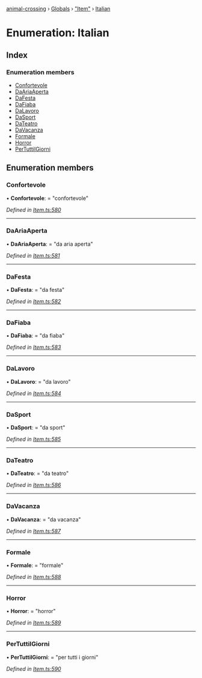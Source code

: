 [animal-crossing](../README.md) › [Globals](../globals.md) › ["Item"](../modules/_item_.md) › [Italian](_item_.italian.md)

# Enumeration: Italian

## Index

### Enumeration members

* [Confortevole](_item_.italian.md#confortevole)
* [DaAriaAperta](_item_.italian.md#daariaaperta)
* [DaFesta](_item_.italian.md#dafesta)
* [DaFiaba](_item_.italian.md#dafiaba)
* [DaLavoro](_item_.italian.md#dalavoro)
* [DaSport](_item_.italian.md#dasport)
* [DaTeatro](_item_.italian.md#dateatro)
* [DaVacanza](_item_.italian.md#davacanza)
* [Formale](_item_.italian.md#formale)
* [Horror](_item_.italian.md#horror)
* [PerTuttiIGiorni](_item_.italian.md#pertuttiigiorni)

## Enumeration members

###  Confortevole

• **Confortevole**: = "confortevole"

*Defined in [Item.ts:580](https://github.com/Norviah/animal-crossing/blob/ba83c61/module/types/Item.ts#L580)*

___

###  DaAriaAperta

• **DaAriaAperta**: = "da aria aperta"

*Defined in [Item.ts:581](https://github.com/Norviah/animal-crossing/blob/ba83c61/module/types/Item.ts#L581)*

___

###  DaFesta

• **DaFesta**: = "da festa"

*Defined in [Item.ts:582](https://github.com/Norviah/animal-crossing/blob/ba83c61/module/types/Item.ts#L582)*

___

###  DaFiaba

• **DaFiaba**: = "da fiaba"

*Defined in [Item.ts:583](https://github.com/Norviah/animal-crossing/blob/ba83c61/module/types/Item.ts#L583)*

___

###  DaLavoro

• **DaLavoro**: = "da lavoro"

*Defined in [Item.ts:584](https://github.com/Norviah/animal-crossing/blob/ba83c61/module/types/Item.ts#L584)*

___

###  DaSport

• **DaSport**: = "da sport"

*Defined in [Item.ts:585](https://github.com/Norviah/animal-crossing/blob/ba83c61/module/types/Item.ts#L585)*

___

###  DaTeatro

• **DaTeatro**: = "da teatro"

*Defined in [Item.ts:586](https://github.com/Norviah/animal-crossing/blob/ba83c61/module/types/Item.ts#L586)*

___

###  DaVacanza

• **DaVacanza**: = "da vacanza"

*Defined in [Item.ts:587](https://github.com/Norviah/animal-crossing/blob/ba83c61/module/types/Item.ts#L587)*

___

###  Formale

• **Formale**: = "formale"

*Defined in [Item.ts:588](https://github.com/Norviah/animal-crossing/blob/ba83c61/module/types/Item.ts#L588)*

___

###  Horror

• **Horror**: = "horror"

*Defined in [Item.ts:589](https://github.com/Norviah/animal-crossing/blob/ba83c61/module/types/Item.ts#L589)*

___

###  PerTuttiIGiorni

• **PerTuttiIGiorni**: = "per tutti i giorni"

*Defined in [Item.ts:590](https://github.com/Norviah/animal-crossing/blob/ba83c61/module/types/Item.ts#L590)*
